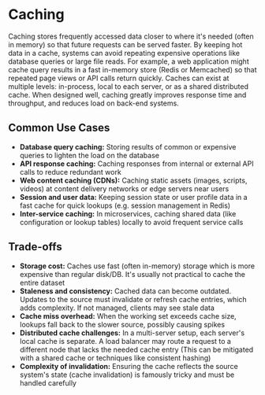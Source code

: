 # Caching

Caching stores frequently accessed data closer to where it's needed (often in memory) so that future requests can be served faster. By keeping hot data in a cache, systems can avoid repeating expensive operations like database queries or large file reads. For example, a web application might cache query results in a fast in-memory store (Redis or Memcached) so that repeated page views or API calls return quickly. Caches can exist at multiple levels: in-process, local to each server, or as a shared distributed cache. When designed well, caching greatly improves response time and throughput, and reduces load on back-end systems.

## Common Use Cases

- **Database query caching:** Storing results of common or expensive queries to lighten the load on the database
- **API response caching:** Caching responses from internal or external API calls to reduce redundant work
- **Web content caching (CDNs):** Caching static assets (images, scripts, videos) at content delivery networks or edge servers near users
- **Session and user data:** Keeping session state or user profile data in a fast cache for quick lookups (e.g. session management in Redis)
- **Inter-service caching:** In microservices, caching shared data (like configuration or lookup tables) locally to avoid frequent service calls

## Trade-offs

- **Storage cost:** Caches use fast (often in-memory) storage which is more expensive than regular disk/DB. It's usually not practical to cache the entire dataset
- **Staleness and consistency:** Cached data can become outdated. Updates to the source must invalidate or refresh cache entries, which adds complexity. If not managed, clients may see stale data
- **Cache miss overhead:** When the working set exceeds cache size, lookups fall back to the slower source, possibly causing spikes
- **Distributed cache challenges:** In a multi-server setup, each server's local cache is separate. A load balancer may route a request to a different node that lacks the needed cache entry (This can be mitigated with a shared cache or techniques like consistent hashing)
- **Complexity of invalidation:** Ensuring the cache reflects the source system's state (cache invalidation) is famously tricky and must be handled carefully
